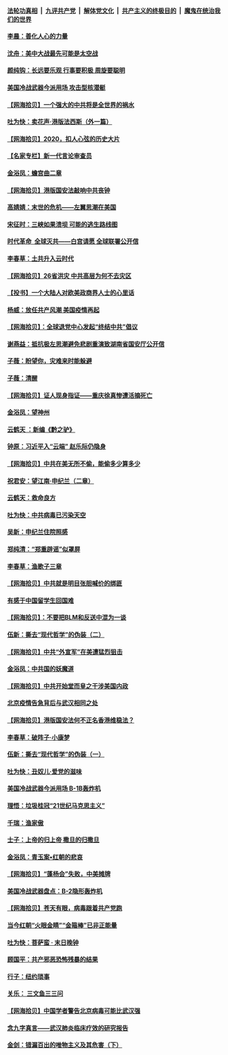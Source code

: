 ####  [法轮功真相](../../../../basic/blob/master/README.md?t=07050602) &nbsp;|&nbsp; [九评共产党](../../../../9ping.md/blob/master/README.md?t=07050602) &nbsp;|&nbsp; [解体党文化](../../../../jtdwh.md/blob/master/README.md?t=07050602)  &nbsp;|&nbsp; [共产主义的终极目的](../../../../gczydzjmd.md/blob/master/README.md?t=07050602) &nbsp;|&nbsp; [魔鬼在统治我们的世界](../../../../mgztzwmdsj.md/blob/master/README.md?t=07050602) 

#### [李晨：善化人心的力量](../pages/nsc993/n12232209.md?t=07050602) 

#### [沈舟：美中大战最先可能是太空战](../pages/nsc993/n12232144.md?t=07050602) 

#### [颜纯钩：长远要乐观 行事要积极 周旋要聪明](../pages/nsc993/n12231992.md?t=07050602) 

#### [美国冷战武器今派用场 攻击型核潜艇](../pages/nsc993/n12231191.md?t=07050602) 

#### [【网海拾贝】一个强大的中共将是全世界的祸水](../pages/nsc993/n12231562.md?t=07050602) 

#### [吐为快：卖花声‧港版法西斯（外一篇）](../pages/nsc993/n12229898.md?t=07050602) 

#### [【网海拾贝】2020，扣人心弦的历史大片](../pages/nsc993/n12229171.md?t=07050602) 

#### [【名家专栏】新一代言论审查员](../pages/nsc993/n12227794.md?t=07050602) 

#### [金浴凤：蟾宫曲二章](../pages/nsc993/n12228984.md?t=07050602) 

#### [【网海拾贝】港版国安法敲响中共丧钟](../pages/nsc993/n12226956.md?t=07050602) 

#### [高婧婧：末世的危机——左翼思潮在美国](../pages/nsc993/n12226818.md?t=07050602) 

#### [宋征时：三峡如果溃坝 可能的逃生路线图](../pages/nsc993/n12226226.md?t=07050602) 

#### [时代革命  全球灭共——白宫请愿 全球联署公开信](../pages/nsc993/n12226179.md?t=07050602) 

#### [李春草：土共升入云时代](../pages/nsc993/n12223920.md?t=07050602) 

#### [【网海拾贝】26省洪灾 中共高层为何不去灾区](../pages/nsc993/n12223360.md?t=07050602) 

#### [【投书】一个大陆人对欧美政商界人士的心里话](../pages/nsc993/n12221489.md?t=07050602) 

#### [杨威：放任共产风潮 美国疫情再起](../pages/nsc993/n12220695.md?t=07050602) 

#### [【网海拾贝】：全球退党中心发起“终结中共”倡议](../pages/nsc993/n12220970.md?t=07050602) 

#### [谢燕益：抵抗极左思潮避免悲剧重演致湖南省国安厅公开信](../pages/nsc993/n12218887.md?t=07050602) 

#### [子薇：盼望你，灾难来时能躲避](../pages/nsc993/n12218425.md?t=07050602) 

#### [子薇：清醒](../pages/nsc993/n12218396.md?t=07050602) 

#### [【网海拾贝】证人现身指证——重庆徐真惨遭活摘死亡](../pages/nsc993/n12218278.md?t=07050602) 

#### [金浴凤：望神州](../pages/nsc993/n12218049.md?t=07050602) 

#### [云鹤天 ：新编《黔之驴》](../pages/nsc993/n12218038.md?t=07050602) 

#### [钟原：习近平入“云端” 赵乐际仍隐身](../pages/nsc993/n12217720.md?t=07050602) 

#### [【网海拾贝】中共在美无所不偷，能偷多少算多少](../pages/nsc993/n12216875.md?t=07050602) 

#### [祝君安：望江南·申纪兰（二章）](../pages/nsc993/n12216556.md?t=07050602) 

#### [云鹤天：救命良方](../pages/nsc993/n12216543.md?t=07050602) 

#### [吐为快：中共病毒已污染天空](../pages/nsc993/n12215786.md?t=07050602) 

#### [吴新：申纪兰住院照感](../pages/nsc993/n12215730.md?t=07050602) 

#### [郑纯清：“郑重辟谣”似罩屏](../pages/nsc993/n12215700.md?t=07050602) 

#### [李春草：渔歌子三章](../pages/nsc993/n12215653.md?t=07050602) 

#### [【网海拾贝】中共就是明目张胆喊价的绑匪](../pages/nsc993/n12215381.md?t=07050602) 

#### [有感于中国留学生回国难](../pages/nsc993/n12212960.md?t=07050602) 

#### [【网海拾贝】：不要把BLM和反送中混为一谈](../pages/nsc993/n12213076.md?t=07050602) 

#### [伍新：撕去“现代哲学”的伪装（二）](../pages/nsc993/n12211310.md?t=07050602) 

#### [【网海拾贝】中共“外宣军”在美遭猛烈狙击](../pages/nsc993/n12211190.md?t=07050602) 

#### [金浴凤：中共国的妖魔道](../pages/nsc993/n12208163.md?t=07050602) 

#### [【网海拾贝】中共开始堂而皇之干涉美国内政](../pages/nsc993/n12205646.md?t=07050602) 

#### [北京疫情告急背后与武汉相同之处](../pages/nsc993/n12201610.md?t=07050602) 

#### [【网海拾贝】港版国安法何不正名香港维稳法？](../pages/nsc993/n12203675.md?t=07050602) 

#### [李春草：破阵子·小康梦](../pages/nsc993/n12202996.md?t=07050602) 

#### [伍新：撕去“现代哲学”的伪装（一）](../pages/nsc993/n12202666.md?t=07050602) 

#### [吐为快：丑奴儿·爱党的滋味](../pages/nsc993/n12202630.md?t=07050602) 

#### [美国冷战武器今派用场 B-1B轰炸机](../pages/nsc993/n12202368.md?t=07050602) 

#### [理悟：垃圾桂冠“21世纪马克思主义”](../pages/nsc993/n12201220.md?t=07050602) 

#### [千瑞：渔家傲](../pages/nsc993/n12201174.md?t=07050602) 

#### [士子：上帝的归上帝 撒旦的归撒旦](../pages/nsc993/n12199902.md?t=07050602) 

#### [金浴凤：青玉案•红朝的悲哀](../pages/nsc993/n12199650.md?t=07050602) 

#### [【网海拾贝】“蓬杨会”失败，中美摊牌](../pages/nsc993/n12199598.md?t=07050602) 

#### [美国冷战武器盘点：B-2隐形轰炸机](../pages/nsc993/n12199226.md?t=07050602) 

#### [【网海拾贝】苍天有眼，病毒跟着共产党跑](../pages/nsc993/n12197648.md?t=07050602) 

#### [当今红朝“火眼金睛”“金箍棒”已非正能量](../pages/nsc993/n12196834.md?t=07050602) 

#### [吐为快：菩萨蛮 · 末日晚钟](../pages/nsc993/n12196689.md?t=07050602) 

#### [顾国平：共产邪恶恐怖残暴的结果](../pages/nsc993/n12195238.md?t=07050602) 

#### [行子：纽约琐事](../pages/nsc993/n12194752.md?t=07050602) 

#### [关乐： 三文鱼三三问](../pages/nsc993/n12194626.md?t=07050602) 

#### [【网海拾贝】中国学者警告北京病毒可能比武汉强](../pages/nsc993/n12193964.md?t=07050602) 

#### [念九字真言——武汉肺炎临床疗效的研究报告](../pages/nsc993/n12190804.md?t=07050602) 

#### [金剑：错漏百出的唯物主义及其危害（下）](../pages/nsc993/n12191909.md?t=07050602) 

